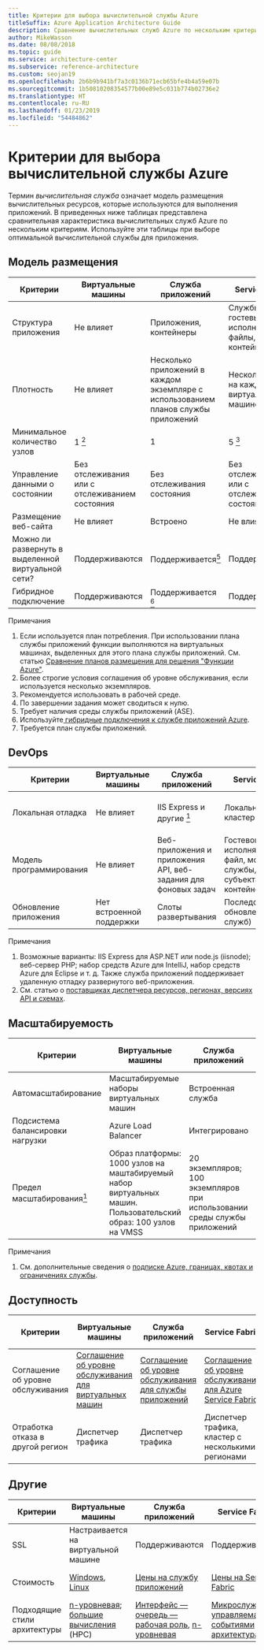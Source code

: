 ```yaml
---
title: Критерии для выбора вычислительной службы Azure
titleSuffix: Azure Application Architecture Guide
description: Сравнение вычислительных служб Azure по нескольким критериям.
author: MikeWasson
ms.date: 08/08/2018
ms.topic: guide
ms.service: architecture-center
ms.subservice: reference-architecture
ms.custom: seojan19
ms.openlocfilehash: 2b6b9b941bf7a3c0136b71ecb65bfe4b4a59e07b
ms.sourcegitcommit: 1b50810208354577b00e89e5c031b774b02736e2
ms.translationtype: HT
ms.contentlocale: ru-RU
ms.lasthandoff: 01/23/2019
ms.locfileid: "54484862"
---
```

# <a name="criteria-for-choosing-an-azure-compute-service"></a>Критерии для выбора вычислительной службы Azure

Термин *вычислительная служба* означает модель размещения вычислительных ресурсов, которые используются для выполнения приложений. В приведенных ниже таблицах представлена сравнительная характеристика вычислительных служб Azure по нескольким критериям. Используйте эти таблицы при выборе оптимальной вычислительной службы для приложения.

## <a name="hosting-model"></a>Модель размещения

<!-- markdownlint-disable MD033 -->

| Критерии | Виртуальные машины | Служба приложений | Service Fabric | Функции Azure | Служба Azure Kubernetes | Экземпляры контейнеров | Пакетная служба Azure |
|----------|-----------------|-------------|----------------|-----------------|-------------------------|----------------|-------------|
| Структура приложения | Не влияет | Приложения, контейнеры | Службы, гостевые исполняемые файлы, контейнеры | Функции Azure | Контейнеры | Контейнеры | Запланированные задания  |
| Плотность | Не влияет | Несколько приложений в каждом экземпляре с использованием планов службы приложений | Несколько служб на каждой виртуальной машине | Бессерверные<a href="#note1"><sup>1</sup></a> | Несколько контейнеров на каждом узле |Нет выделенных экземпляров | Несколько приложений на каждой виртуальной машине |
| Минимальное количество узлов | 1 <a href="#note2"><sup>2</sup></a>  | 1 | 5 <a href="#note3"><sup>3</sup></a> | Бессерверные<a href="#note1"><sup>1</sup></a> | 3 <a href="#note3"><sup>3</sup></a> | Нет выделенных узлов | 1 <a href="#note4"><sup>4</sup></a> |
| Управление данными о состоянии | Без отслеживания или с отслеживанием состояния | Без отслеживания состояния | Без отслеживания или с отслеживанием состояния | Без отслеживания состояния | Без отслеживания или с отслеживанием состояния | Без отслеживания состояния | Без отслеживания состояния |
| Размещение веб-сайта | Не влияет | Встроено | Не влияет | Не применяется | Не влияет | Не влияет | Нет  |
| Можно ли развернуть в выделенной виртуальной сети? | Поддерживаются | Поддерживается<a href="#note5"><sup>5</sup></a> | Поддерживаются | Поддерживается <a href="#note5"><sup>5</sup></a> | [Поддерживаются](/azure/aks/networking-overview) | Не поддерживается | Поддерживаются |
| Гибридное подключение | Поддерживаются | Поддерживается <a href="#note6"><sup>6</sup></a>  | Поддерживаются | Поддерживается <a href="#node7"><sup>7</sup></a> | Поддерживаются | Не поддерживается | Поддерживаются |

Примечания

1. <span id="note1">Если используется план потребления. При использовании плана службы приложений функции выполняются на виртуальных машинах, выделенных для этого плана службы приложений. См. статью [Сравнение планов размещения для решения "Функции Azure"][function-plans].</span>
2. <span id="note2">Более строгие условия соглашения об уровне обслуживания, если используется несколько экземпляров.</span>
3. <span id="note3">Рекомендуется использовать в рабочей среде.</span>
4. <span id="note4">По завершении задания может сводиться к нулю.</span>
5. <span id="note5">Требует наличия среды службы приложений (ASE).</span>
6. <span id="note6">Используйте[ гибридные подключения к службе приложений Azure][app-service-hybrid].</span>
7. <span id="note7">Требуется план службы приложений.</span>

## <a name="devops"></a>DevOps

| Критерии | Виртуальные машины | Служба приложений | Service Fabric | Функции Azure | Служба Azure Kubernetes | Экземпляры контейнеров | Пакетная служба Azure |
|----------|-----------------|-------------|----------------|-----------------|-------------------------|----------------|-------------|
| Локальная отладка | Не влияет | IIS Express и другие <a href="#note1b"><sup>1</sup></a> | Локальный кластер узлов | Visual Studio или CLI Функций Azure | Minikube и др. | Локальная среда выполнения контейнера | Не поддерживается |
| Модель программирования | Не влияет | Веб-приложения и приложения API, веб-задания для фоновых задач | Гостевой исполняемый файл, модель службы, модель субъекта, контейнеры | Функции с триггерами | Не влияет | Не влияет | Приложение командной строки |
| Обновление приложения | Нет встроенной поддержки | Слоты развертывания | Последовательное обновление (для служб) | Слоты развертывания | Последовательное обновление | Не применяется |

Примечания

1. <span id="note1b">Возможные варианты: IIS Express для ASP.NET или node.js (iisnode); веб-сервер PHP; набор средств Azure для IntelliJ, набор средств Azure для Eclipse и т. д. Также служба приложений поддерживает удаленную отладку развернутого веб-приложения.</span>
2. <span id="note2b">См. статью о [поставщиках диспетчера ресурсов, регионах, версиях API и схемах][resource-manager-supported-services].</span>

## <a name="scalability"></a>Масштабируемость

| Критерии | Виртуальные машины | Служба приложений | Service Fabric | Функции Azure | Служба Azure Kubernetes | Экземпляры контейнеров | Пакетная служба Azure |
|----------|-----------------|-------------|----------------|-----------------|-------------------------|----------------|-------------|
| Автомасштабирование | Масштабируемые наборы виртуальных машин | Встроенная служба | наборы масштабирования виртуальных машин; | Встроенная служба | Не поддерживается | Не поддерживается | Недоступно |
| Подсистема балансировки нагрузки | Azure Load Balancer | Интегрировано | Azure Load Balancer | Интегрировано | Интегрировано |  Нет встроенной поддержки | Azure Load Balancer |
| Предел масштабирования<a href="#note1c"><sup>1</sup></a> | Образ платформы: 1000 узлов на маштабируемый набор виртуальных машин. Пользовательский образ: 100 узлов на VMSS | 20 экземпляров; 100 экземпляров при использовании среды службы приложений | 100 узлов на VMSS | 200 экземпляров на каждое приложение-функцию | 100 узлов в кластере (ограничение по умолчанию) |20 групп контейнеров на подписку (ограничение по умолчанию) | Ограничение составляет 20 ядер (ограничение по умолчанию) |

Примечания

1. <span id="note1c">См. дополнительные сведения о [подписке Azure, границах, квотах и ограничениях службы](/azure/azure-subscription-service-limits)</span>.

## <a name="availability"></a>Доступность

| Критерии | Виртуальные машины | Служба приложений | Service Fabric | Функции Azure | Служба Azure Kubernetes | Экземпляры контейнеров | Пакетная служба Azure |
|----------|-----------------|-------------|----------------|-----------------|-------------------------|----------------|-------------|
| Соглашение об уровне обслуживания | [Соглашение об уровне обслуживания для виртуальных машин][sla-vm] | [Соглашение об уровне обслуживания для службы приложений][sla-app-service] | [Соглашение об уровне обслуживания для Azure Service Fabric][sla-sf] | [Соглашение об уровне обслуживания для решения "Функции Azure"][sla-functions] | [Соглашение об уровне обслуживания для AKS][sla-acs] | [Соглашение об уровне обслуживания для Экземпляры контейнеров](https://azure.microsoft.com/support/legal/sla/container-instances/) | [Соглашение об уровне обслуживания для пакетной службы Azure][sla-batch] |
| Отработка отказа в другой регион | Диспетчер трафика | Диспетчер трафика | Диспетчер трафика, кластер с несколькими регионами | Не поддерживается | Диспетчер трафика | Не поддерживается | Не поддерживается |

## <a name="other"></a>Другие

| Критерии | Виртуальные машины | Служба приложений | Service Fabric | Функции Azure | Служба Azure Kubernetes | Экземпляры контейнеров | Пакетная служба Azure |
|----------|-----------------|-------------|----------------|-----------------|-------------------------|----------------|-------------|
| SSL | Настраивается на виртуальной машине | Поддерживаются | Поддерживаются  | Поддерживаются | [Контроллер входящего трафика](/azure/aks/ingress) | Используйте контейнер [расширения](../../patterns/sidecar.md) | Поддерживаются |
| Стоимость | [Windows][cost-windows-vm], [Linux][cost-linux-vm] | [Цены на службу приложений][cost-app-service] | [Цены на Service Fabric][cost-service-fabric] | [Цены на решение "Функции Azure"][cost-functions] | [Цены на AKS][cost-acs] | [Цены на Экземпляры контейнеров](https://azure.microsoft.com/pricing/details/container-instances/) | [Цены на пакетную службу Azure][cost-batch]
| Подходящие стили архитектуры | [n-уровневая][n-tier]; [большие вычисления][big-compute] (HPC) | [Интерфейс — очередь — рабочая роль][w-q-w], [n-уровневая][n-tier] | [Микрослужбы][microservices]; [управляемая событиями архитектура][event-driven] | [Микрослужбы][microservices]; [управляемая событиями архитектура][event-driven] | [Микрослужбы][microservices]; [управляемая событиями архитектура][event-driven] | [Микрослужбами][microservices]; автоматизация задач; пакетные задания  | [Большие вычисления][big-compute] (HPC) |

<!-- markdownlint-enable MD033 -->

[cost-linux-vm]: https://azure.microsoft.com/pricing/details/virtual-machines/linux/
[cost-windows-vm]: https://azure.microsoft.com/pricing/details/virtual-machines/windows/
[cost-app-service]: https://azure.microsoft.com/pricing/details/app-service/
[cost-service-fabric]: https://azure.microsoft.com/pricing/details/service-fabric/
[cost-functions]: https://azure.microsoft.com/pricing/details/functions/
[cost-acs]: https://azure.microsoft.com/pricing/details/kubernetes-service/
[cost-batch]: https://azure.microsoft.com/pricing/details/batch/

[function-plans]: /azure/azure-functions/functions-scale
[sla-acs]: https://azure.microsoft.com/support/legal/sla/kubernetes-service
[sla-app-service]: https://azure.microsoft.com/support/legal/sla/app-service/
[sla-batch]: https://azure.microsoft.com/support/legal/sla/batch/
[sla-functions]: https://azure.microsoft.com/support/legal/sla/functions/
[sla-sf]: https://azure.microsoft.com/support/legal/sla/service-fabric/
[sla-vm]: https://azure.microsoft.com/support/legal/sla/virtual-machines/

[resource-manager-supported-services]: /azure/azure-resource-manager/resource-manager-supported-services
[scale-acs]: /azure/container-service/kubernetes/container-service-scale#scaling-considerations

[n-tier]: ../architecture-styles/n-tier.md
[w-q-w]: ../architecture-styles/web-queue-worker.md
[microservices]: ../architecture-styles/microservices.md
[event-driven]: ../architecture-styles/event-driven.md
[big-date]: ../architecture-styles/big-data.md
[big-compute]: ../architecture-styles/big-compute.md

[app-service-hybrid]: /azure/app-service/app-service-hybrid-connections
